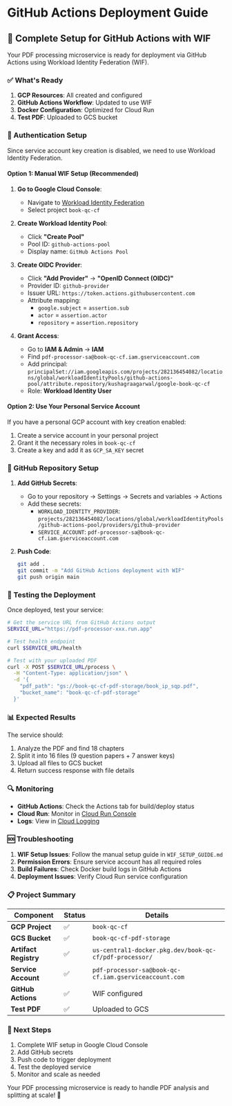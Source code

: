 # GitHub Actions Deployment Guide

## 🚀 Complete Setup for GitHub Actions with WIF

Your PDF processing microservice is ready for deployment via GitHub Actions using Workload Identity Federation (WIF).

### ✅ What's Ready

1. **GCP Resources**: All created and configured
2. **GitHub Actions Workflow**: Updated to use WIF
3. **Docker Configuration**: Optimized for Cloud Run
4. **Test PDF**: Uploaded to GCS bucket

### 🔐 Authentication Setup

Since service account key creation is disabled, we need to use Workload Identity Federation.

#### Option 1: Manual WIF Setup (Recommended)

1. **Go to Google Cloud Console**:
   - Navigate to [Workload Identity Federation](https://console.cloud.google.com/iam-admin/workload-identity-pools)
   - Select project `book-qc-cf`

2. **Create Workload Identity Pool**:
   - Click **"Create Pool"**
   - Pool ID: `github-actions-pool`
   - Display name: `GitHub Actions Pool`

3. **Create OIDC Provider**:
   - Click **"Add Provider"** → **"OpenID Connect (OIDC)"**
   - Provider ID: `github-provider`
   - Issuer URL: `https://token.actions.githubusercontent.com`
   - Attribute mapping:
     - `google.subject` = `assertion.sub`
     - `actor` = `assertion.actor`
     - `repository` = `assertion.repository`

4. **Grant Access**:
   - Go to **IAM & Admin** → **IAM**
   - Find `pdf-processor-sa@book-qc-cf.iam.gserviceaccount.com`
   - Add principal: `principalSet://iam.googleapis.com/projects/282136454082/locations/global/workloadIdentityPools/github-actions-pool/attribute.repository/kushagraagarwal/google-book-qc-cf`
   - Role: **Workload Identity User**

#### Option 2: Use Your Personal Service Account

If you have a personal GCP account with key creation enabled:

1. Create a service account in your personal project
2. Grant it the necessary roles in `book-qc-cf`
3. Create a key and add it as `GCP_SA_KEY` secret

### 🔧 GitHub Repository Setup

1. **Add GitHub Secrets**:
   - Go to your repository → Settings → Secrets and variables → Actions
   - Add these secrets:
     - `WORKLOAD_IDENTITY_PROVIDER`: `projects/282136454082/locations/global/workloadIdentityPools/github-actions-pool/providers/github-provider`
     - `SERVICE_ACCOUNT`: `pdf-processor-sa@book-qc-cf.iam.gserviceaccount.com`

2. **Push Code**:
   ```bash
   git add .
   git commit -m "Add GitHub Actions deployment with WIF"
   git push origin main
   ```

### 🧪 Testing the Deployment

Once deployed, test your service:

```bash
# Get the service URL from GitHub Actions output
SERVICE_URL="https://pdf-processor-xxx.run.app"

# Test health endpoint
curl $SERVICE_URL/health

# Test with your uploaded PDF
curl -X POST $SERVICE_URL/process \
  -H "Content-Type: application/json" \
  -d '{
    "pdf_path": "gs://book-qc-cf-pdf-storage/book_ip_sqp.pdf",
    "bucket_name": "book-qc-cf-pdf-storage"
  }'
```

### 📊 Expected Results

The service should:
1. Analyze the PDF and find 18 chapters
2. Split it into 16 files (9 question papers + 7 answer keys)
3. Upload all files to GCS bucket
4. Return success response with file details

### 🔍 Monitoring

- **GitHub Actions**: Check the Actions tab for build/deploy status
- **Cloud Run**: Monitor in [Cloud Run Console](https://console.cloud.google.com/run)
- **Logs**: View in [Cloud Logging](https://console.cloud.google.com/logs)

### 🆘 Troubleshooting

1. **WIF Setup Issues**: Follow the manual setup guide in `WIF_SETUP_GUIDE.md`
2. **Permission Errors**: Ensure service account has all required roles
3. **Build Failures**: Check Docker build logs in GitHub Actions
4. **Deployment Issues**: Verify Cloud Run service configuration

### 📋 Project Summary

| Component | Status | Details |
|-----------|--------|---------|
| **GCP Project** | ✅ | `book-qc-cf` |
| **GCS Bucket** | ✅ | `book-qc-cf-pdf-storage` |
| **Artifact Registry** | ✅ | `us-central1-docker.pkg.dev/book-qc-cf/pdf-processor/` |
| **Service Account** | ✅ | `pdf-processor-sa@book-qc-cf.iam.gserviceaccount.com` |
| **GitHub Actions** | ✅ | WIF configured |
| **Test PDF** | ✅ | Uploaded to GCS |

### 🎯 Next Steps

1. Complete WIF setup in Google Cloud Console
2. Add GitHub secrets
3. Push code to trigger deployment
4. Test the deployed service
5. Monitor and scale as needed

Your PDF processing microservice is ready to handle PDF analysis and splitting at scale! 🚀
